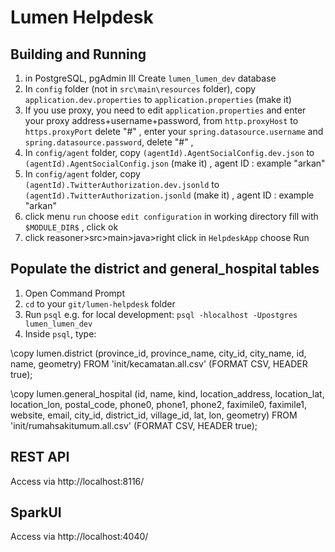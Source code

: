 # Lumen Helpdesk

## Building and Running

1. in PostgreSQL, pgAdmin III Create `lumen_lumen_dev` database
2. In `config` folder (not in `src\main\resources` folder), copy `application.dev.properties` to `application.properties` (make it)
3. If you use proxy, you need to edit `application.properties` and enter your proxy address+username+password, from `http.proxyHost` to `https.proxyPort` delete "#" , 
    enter your `spring.datasource.username` and `spring.datasource.password`,  delete "#" ,
4. In `config/agent` folder, copy `(agentId).AgentSocialConfig.dev.json` to `(agentId).AgentSocialConfig.json` (make it) , agent ID : example "arkan"
5. In `config/agent` folder, copy `(agentId).TwitterAuthorization.dev.jsonld` to `(agentId).TwitterAuthorization.jsonld` (make it) , agent ID : example "arkan"
6. click menu `run` choose `edit configuration` in working directory fill with `$MODULE_DIR$` , click ok
7. click reasoner>src>main>java>right click in `HelpdeskApp` choose Run

## Populate the district and general_hospital tables

1. Open Command Prompt
2. `cd` to your `git/lumen-helpdesk` folder
3. Run `psql` e.g. for local development: `psql -hlocalhost -Upostgres lumen_lumen_dev`
4. Inside `psql`, type:

\copy lumen.district (province_id, province_name, city_id, city_name, id, name, geometry) FROM 'init/kecamatan.all.csv' (FORMAT CSV, HEADER true);

\copy lumen.general_hospital (id, name, kind, location_address, location_lat, location_lon, postal_code, phone0, phone1, phone2, faximile0, faximile1, website, email, city_id, district_id, village_id, lat, lon, geometry) FROM 'init/rumahsakitumum.all.csv' (FORMAT CSV, HEADER true);

## REST API

Access via http://localhost:8116/

## SparkUI

Access via http://localhost:4040/
